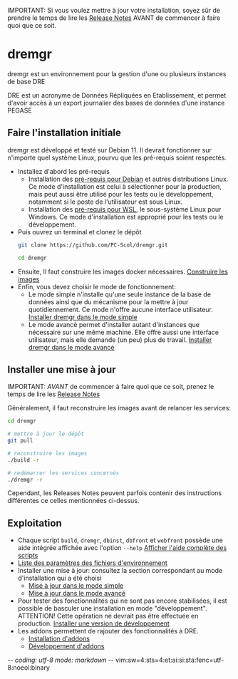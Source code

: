 IMPORTANT: Si vous voulez mettre à jour votre installation, soyez sûr de prendre
le temps de lire les [Release Notes](RELEASE-NOTES.md) AVANT de commencer à
faire quoi que ce soit.

# dremgr

dremgr est un environnement pour la gestion d'une ou plusieurs instances de base
DRE

DRE est un acronyme de Données Répliquées en Etablissement, et permet d'avoir
accès à un export journalier des bases de données d'une instance PEGASE

## Faire l'installation initiale

dremgr est développé et testé sur Debian 11. Il devrait fonctionner sur
n'importe quel système Linux, pourvu que les pré-requis soient respectés.

* Installez d'abord les pré-requis
  * Installation des [pré-requis pour Debian](documentation/00prerequis-linux.md)
    et autres distributions Linux. Ce mode d'installation est celui à
    sélectionner pour la production, mais peut aussi être utilisé pour les tests
    ou le développement, notamment si le poste de l'utilisateur est sous Linux.
  * Installation des [pré-requis pour WSL](documentation/00prerequis-wsl.md), le
    sous-système Linux pour Windows. Ce mode d'installation est approprié pour
    les tests ou le développement.
* Puis ouvrez un terminal et clonez le dépôt
  ~~~sh
  git clone https://github.com/PC-Scol/dremgr.git
  ~~~
  ~~~sh
  cd dremgr
  ~~~
* Ensuite, Il faut construire les images docker nécessaires.
  [Construire les images](documentation/02construire-images.md)
* Enfin, vous devez choisir le mode de fonctionnement:
  * Le mode simple n'installe qu'une seule instance de la base de données ainsi
    que du mécanisme pour la mettre à jour quotidiennement. Ce mode n'offre
    aucune interface utilisateur.
    [Installer dremgr dans le mode simple](documentation/03installation-simple.md)
  * Le mode avancé permet d'installer autant d'instances que nécessaire sur une
    même machine. Elle offre aussi une interface utilisateur, mais elle demande
    (un peu) plus de travail.
    [Installer dremgr dans le mode avancé](documentation/03installation-avancee.md)

## Installer une mise à jour

IMPORTANT: *AVANT* de commencer à faire quoi que ce soit, prenez le temps de
lire les [Release Notes](RELEASE-NOTES.md)

Généralement, il faut reconstruire les images avant de relancer les services:
~~~sh
cd dremgr

# mettre à jour le dépôt
git pull

# reconstruire les images
./build -r

# redémarrer les services concernés
./dremgr -r
~~~
Cependant, les Releases Notes peuvent parfois contenir des instructions
différentes ce celles mentionnées ci-dessus.

## Exploitation

* Chaque script `build`, `dremgr`, `dbinst`, `dbfront` et `webfront` possède une
  aide intégrée affichée avec l'option `--help`
  [Afficher l'aide complète des scripts](documentation/scripts--help.md)
* [Liste des paramètres des fichiers d'environnement](documentation/parametres.md)
* Installer une mise à jour: consultez la section correspondant au mode
  d'installation qui a été choisi
  * [Mise à jour dans le mode simple](documentation/installation-simple.md)
  * [Mise à jour dans le mode avancé](documentation/installation-avancee.md)
* Pour tester des fonctionnalités qui ne sont pas encore stabilisées, il est
  possible de basculer une installation en mode "développement". ATTENTION!
  Cette opération ne devrait pas être effectuée en production.
  [Installer une version de développement](documentation/installation-avancee.md)
* Les addons permettent de rajouter des fonctionnalités à DRE.
  * [Installation d'addons](documentation/dreaddons.md)
  * [Développement d'addons](documentation/dreaddons-developpement.md)

-*- coding: utf-8 mode: markdown -*- vim:sw=4:sts=4:et:ai:si:sta:fenc=utf-8:noeol:binary